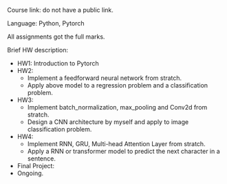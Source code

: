 Course link: do not have a public link. 

Language: Python, Pytorch  

All assignments got the full marks.

Brief HW description:
- HW1: Introduction to Pytorch
- HW2: 
  - Implement a feedforward neural network from stratch.
  - Apply above model to  a regression problem and a classification problem. 
- HW3: 
  - Implement batch_normalization, max_pooling and Conv2d from stratch. 
  - Design a CNN architecture by myself and apply to image classification problem.
- HW4: 
  - Implement RNN, GRU, Multi-head Attention Layer from stratch. 
  - Apply a RNN or transformer model to predict the next character in a sentence.
 - Final Project: 
  - Ongoing. 
